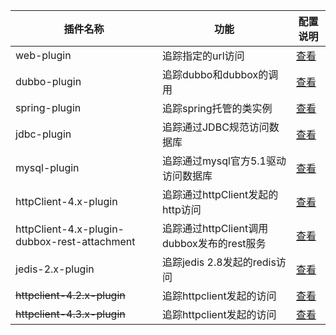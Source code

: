 |插件名称|功能|配置说明|
| ----------- |---------| ----------|
|web-plugin|追踪指定的url访问| [查看](web-plugin) |
|dubbo-plugin| 追踪dubbo和dubbox的调用 | [查看](dubbo-plugin)|
|spring-plugin| 追踪spring托管的类实例 | [查看](spring-plugin) |
|jdbc-plugin| 追踪通过JDBC规范访问数据库 | [查看](jdbc-plugin) |
|mysql-plugin| 追踪通过mysql官方5.1驱动访问数据库 | [查看](mysql-plugin)|
|httpClient-4.x-plugin| 追踪通过httpClient发起的http访问 | [查看](httpClient-4.x-plugin) |
|httpClient-4.x-plugin-dubbox-rest-attachment| 追踪通过httpClient调用dubbox发布的rest服务 | [查看](httpClient-4.x-plugin-dubbox-rest-attachment) |
|jedis-2.x-plugin| 追踪jedis 2.8发起的redis访问 | [查看](jedis-2.x-plugin) |
|~~httpclient-4.2.x-plugin~~| 追踪httpclient发起的访问 | [查看](httpclient-4.2.x-plugin) |
|~~httpclient-4.3.x-plugin~~| 追踪httpclient发起的访问 | [查看](httpclient-4.3.x-plugin) |